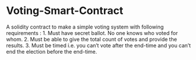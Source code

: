 # Voting-Smart-Contract
A solidity contract to make a simple voting system with following requirements : 1. Must have secret ballot. No one knows who voted for whom. 2. Must be able to give the total count of votes and provide the results. 3. Must be timed i.e. you can’t vote after the end-time and you can’t end the election before the end-time.
